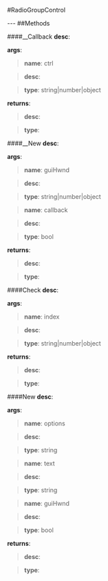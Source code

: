 #RadioGroupControl
<figure markdown="1">

</figure>
---
##Methods

####__Callback
**desc**: 

**args**:

> **name**: ctrl

> **desc**: 

> **type**: string|number|object

**returns**:

> **desc**: 

> **type**: 

####__New
**desc**: 

**args**:

> **name**: guiHwnd

> **desc**: 

> **type**: string|number|object

> **name**: callback

> **desc**: 

> **type**: bool

**returns**:

> **desc**: 

> **type**: 

####Check
**desc**: 

**args**:

> **name**: index

> **desc**: 

> **type**: string|number|object

**returns**:

> **desc**: 

> **type**: 

####New
**desc**: 

**args**:

> **name**: options

> **desc**: 

> **type**: string

> **name**: text

> **desc**: 

> **type**: string

> **name**: guiHwnd

> **desc**: 

> **type**: bool

**returns**:

> **desc**: 

> **type**: 

